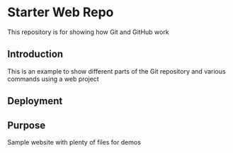# Starter Web Repo

This repository is for showing how Git and GitHub work

## Introduction

This is an example to show different parts of the Git repository and various commands using a web project

## Deployment


## Purpose

Sample website with plenty of files for demos